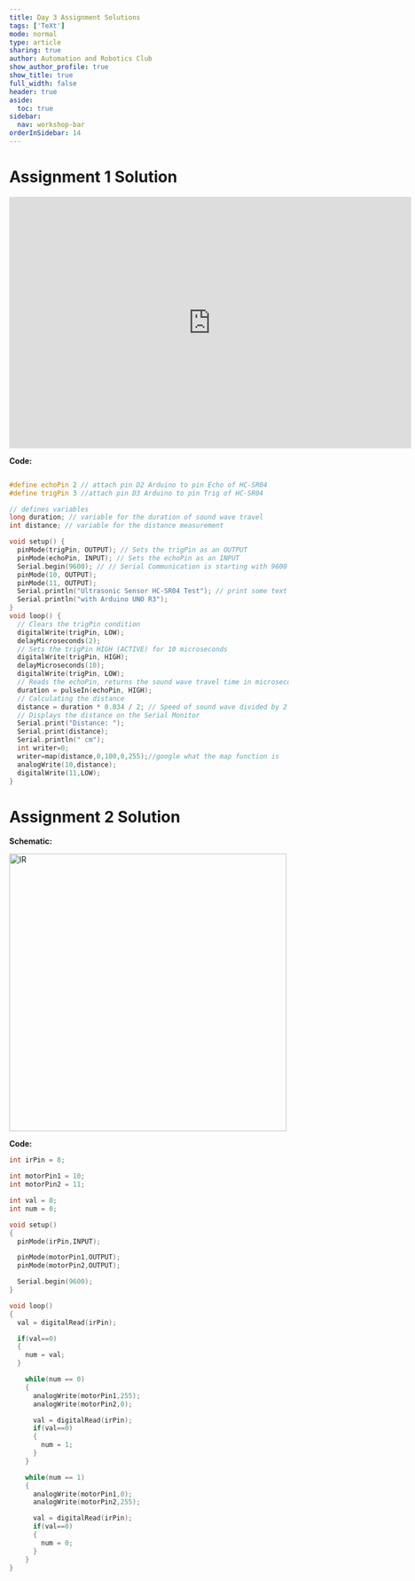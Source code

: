 ```yaml
---
title: Day 3 Assignment Solutions
tags: ['TeXt']
mode: normal
type: article
sharing: true
author: Automation and Robotics Club
show_author_profile: true
show_title: true
full_width: false
header: true
aside:
  toc: true
sidebar:
  nav: workshop-bar
orderInSidebar: 14
---
```


<TOCInline toc={props.toc} toHeading={3} asDisclosure />

# Assignment 1 Solution

<iframe width="725" height="453" src="https://www.tinkercad.com/embed/ackUdSH6CMH?editbtn=1" frameBorder="0" marginWidth="0" marginHeight="0" scrolling="no"></iframe>

**Code:**

```cpp

#define echoPin 2 // attach pin D2 Arduino to pin Echo of HC-SR04
#define trigPin 3 //attach pin D3 Arduino to pin Trig of HC-SR04

// defines variables
long duration; // variable for the duration of sound wave travel
int distance; // variable for the distance measurement

void setup() {
  pinMode(trigPin, OUTPUT); // Sets the trigPin as an OUTPUT
  pinMode(echoPin, INPUT); // Sets the echoPin as an INPUT
  Serial.begin(9600); // // Serial Communication is starting with 9600 of baudrate speed
  pinMode(10, OUTPUT);
  pinMode(11, OUTPUT);
  Serial.println("Ultrasonic Sensor HC-SR04 Test"); // print some text in Serial Monitor
  Serial.println("with Arduino UNO R3");
}
void loop() {
  // Clears the trigPin condition
  digitalWrite(trigPin, LOW);
  delayMicroseconds(2);
  // Sets the trigPin HIGH (ACTIVE) for 10 microseconds
  digitalWrite(trigPin, HIGH);
  delayMicroseconds(10);
  digitalWrite(trigPin, LOW);
  // Reads the echoPin, returns the sound wave travel time in microseconds
  duration = pulseIn(echoPin, HIGH);
  // Calculating the distance
  distance = duration * 0.034 / 2; // Speed of sound wave divided by 2 (go and back)
  // Displays the distance on the Serial Monitor
  Serial.print("Distance: ");
  Serial.print(distance);
  Serial.println(" cm");
  int writer=0;
  writer=map(distance,0,100,0,255);//google what the map function is
  analogWrite(10,distance);
  digitalWrite(11,LOW);
}
```

# Assignment 2 Solution

**Schematic:**

<Image src="/static/images/resources/Day3_Solutions/ass2.png" alt="IR" width='500' height='500' />

**Code:**

```cpp
int irPin = 8;

int motorPin1 = 10;
int motorPin2 = 11;

int val = 0;
int num = 0;

void setup()
{
  pinMode(irPin,INPUT);

  pinMode(motorPin1,OUTPUT);
  pinMode(motorPin2,OUTPUT);

  Serial.begin(9600);
}

void loop()
{
  val = digitalRead(irPin);

  if(val==0)
  {
    num = val;
  }

    while(num == 0)
    {
      analogWrite(motorPin1,255);
      analogWrite(motorPin2,0);

      val = digitalRead(irPin);
      if(val==0)
      {
        num = 1;
      }
    }

    while(num == 1)
    {
      analogWrite(motorPin1,0);
      analogWrite(motorPin2,255);

      val = digitalRead(irPin);
      if(val==0)
      {
        num = 0;
      }
    }
}
```
